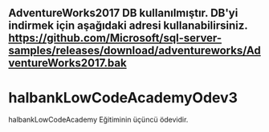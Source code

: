 AdventureWorks2017 DB kullanılmıştır. DB'yi indirmek için aşağıdaki adresi kullanabilirsiniz. 
https://github.com/Microsoft/sql-server-samples/releases/download/adventureworks/AdventureWorks2017.bak 
---------------------------------------------------------------------------------------------------------------

# halbankLowCodeAcademyOdev3
halbankLowCodeAcademy Eğitiminin üçüncü ödevidir.
